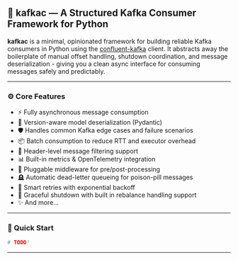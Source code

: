 ## 🐍 kafkac — A Structured Kafka Consumer Framework for Python

**kafkac** is a minimal, opinionated framework for building reliable Kafka consumers in Python using the [confluent-kafka](https://github.com/confluentinc/confluent-kafka-python) client. 
It abstracts away the boilerplate of manual offset handling, shutdown coordination, and message deserialization - giving you a clean async interface for consuming messages safely and predictably.

---

### ⚙️ Core Features

- ⚡️ Fully asynchronous message consumption
- 🧬 Version-aware model deserialization (Pydantic)
- 🛡 Handles common Kafka edge cases and failure scenarios
- 📦 Batch consumption to reduce RTT and executor overhead
- 🧾 Header-level message filtering support
- 📊 Built-in metrics & OpenTelemetry integration
- 🧩 Pluggable middleware for pre/post-processing
- 🪦 Automatic dead-letter queueing for poison-pill messages
- 🔁 Smart retries with exponential backoff
- 🧘 Graceful shutdown with built in rebalance handling support
- ✨ And more...


---

### 🧠 Quick Start

```python
# TODO!
```

---